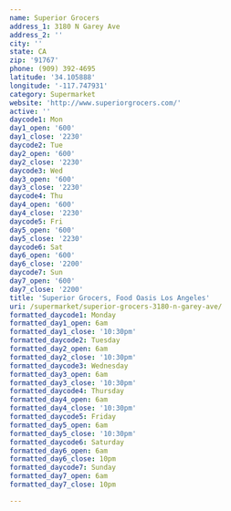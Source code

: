 ```yaml
---
name: Superior Grocers
address_1: 3180 N Garey Ave
address_2: ''
city: ''
state: CA
zip: '91767'
phone: (909) 392-4695
latitude: '34.105888'
longitude: '-117.747931'
category: Supermarket
website: 'http://www.superiorgrocers.com/'
active: ''
daycode1: Mon
day1_open: '600'
day1_close: '2230'
daycode2: Tue
day2_open: '600'
day2_close: '2230'
daycode3: Wed
day3_open: '600'
day3_close: '2230'
daycode4: Thu
day4_open: '600'
day4_close: '2230'
daycode5: Fri
day5_open: '600'
day5_close: '2230'
daycode6: Sat
day6_open: '600'
day6_close: '2200'
daycode7: Sun
day7_open: '600'
day7_close: '2200'
title: 'Superior Grocers, Food Oasis Los Angeles'
uri: /supermarket/superior-grocers-3180-n-garey-ave/
formatted_daycode1: Monday
formatted_day1_open: 6am
formatted_day1_close: '10:30pm'
formatted_daycode2: Tuesday
formatted_day2_open: 6am
formatted_day2_close: '10:30pm'
formatted_daycode3: Wednesday
formatted_day3_open: 6am
formatted_day3_close: '10:30pm'
formatted_daycode4: Thursday
formatted_day4_open: 6am
formatted_day4_close: '10:30pm'
formatted_daycode5: Friday
formatted_day5_open: 6am
formatted_day5_close: '10:30pm'
formatted_daycode6: Saturday
formatted_day6_open: 6am
formatted_day6_close: 10pm
formatted_daycode7: Sunday
formatted_day7_open: 6am
formatted_day7_close: 10pm

---
```

